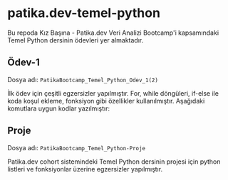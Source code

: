 # patika.dev-temel-python
Bu repoda Kız Başına - Patika.dev Veri Analizi Bootcamp'i kapsamındaki Temel Python dersinin ödevleri yer almaktadır.

## Ödev-1

Dosya adı: ```PatikaBootcamp_Temel_Python_Odev_1(2)```  

İlk ödev için çeşitli egzersizler yapılmıştır. For, while döngüleri, if-else ile koda koşul ekleme, fonksiyon gibi özellikler kullanılmıştır. Aşağıdaki komutlara uygun kodlar yazılmıştır:

## Proje

Dosya adı: ```PatikaBootcamp_Temel_Python-Proje```  

Patika.dev cohort sistemindeki Temel Python dersinin projesi için python listleri ve fonksiyonlar üzerine egzersizler yapılmıştır.

